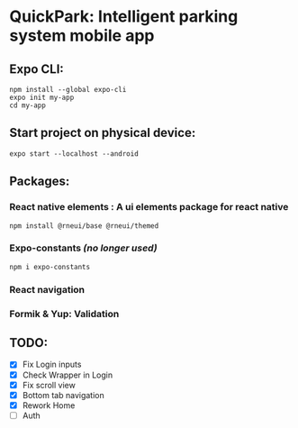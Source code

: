 # QuickPark: Intelligent parking system mobile app

## Expo CLI:

`npm install --global expo-cli`  
`expo init my-app`  
`cd my-app`

## Start project on physical device:

`expo start --localhost --android`

## Packages:

### React native elements : A ui elements package for react native

`npm install @rneui/base @rneui/themed`

### Expo-constants _(no longer used)_

`npm i expo-constants`

### React navigation

### Formik & Yup: Validation

###

## TODO:

- [x] Fix Login inputs
- [x] Check Wrapper in Login
- [x] Fix scroll view
- [x] Bottom tab navigation
- [x] Rework Home
- [ ] Auth
